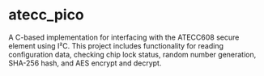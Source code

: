 # atecc_pico
A C-based implementation for interfacing with the ATECC608 secure element using I²C. This project includes functionality for reading configuration data, checking chip lock status, random number generation, SHA-256 hash, and AES encrypt and decrypt.
